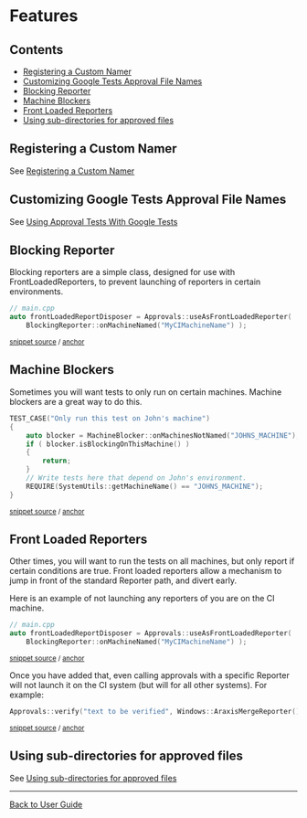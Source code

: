 <!--
GENERATED FILE - DO NOT EDIT
This file was generated by [MarkdownSnippets](https://github.com/SimonCropp/MarkdownSnippets).
Source File: /doc/mdsource/Features.source.md
To change this file edit the source file and then execute ./run_markdown_templates.sh.
-->

<a id="top"></a>

# Features



<!-- toc -->
## Contents

  * [Registering a Custom Namer](#registering-a-custom-namer)
  * [Customizing Google Tests Approval File Names](#customizing-google-tests-approval-file-names)
  * [Blocking Reporter](#blocking-reporter)
  * [Machine Blockers](#machine-blockers)
  * [Front Loaded Reporters](#front-loaded-reporters)
  * [Using sub-directories for approved files](#using-sub-directories-for-approved-files)
<!-- endtoc -->


## Registering a Custom Namer

See [Registering a Custom Namer](/doc/Namers.md#registering-a-custom-namer)

## Customizing Google Tests Approval File Names

See [Using Approval Tests With Google Tests](/doc/UsingGoogleTests.md#customizing-google-tests-approval-file-names)

## Blocking Reporter

Blocking reporters are a simple class, designed for use with FrontLoadedReporters, to prevent launching of reporters in certain environments.

<!-- snippet: do_not_report_on_ci -->
<a id='snippet-do_not_report_on_ci'/></a>
```cpp
// main.cpp
auto frontLoadedReportDisposer = Approvals::useAsFrontLoadedReporter(
    BlockingReporter::onMachineNamed("MyCIMachineName") );
```
<sup>[snippet source](/examples/googletest_existing_main/main.cpp#L19-L23) / [anchor](#snippet-do_not_report_on_ci)</sup>
<!-- endsnippet -->

## Machine Blockers

Sometimes you will want tests to only run on certain machines. Machine blockers are a great way to do this.

<!-- snippet: machine_specific_test_runner -->
<a id='snippet-machine_specific_test_runner'/></a>
```cpp
TEST_CASE("Only run this test on John's machine")
{
    auto blocker = MachineBlocker::onMachinesNotNamed("JOHNS_MACHINE");
    if ( blocker.isBlockingOnThisMachine() )
    {
        return;
    }
    // Write tests here that depend on John's environment.
    REQUIRE(SystemUtils::getMachineName() == "JOHNS_MACHINE");
}
```
<sup>[snippet source](/ApprovalTests_Catch2_Tests/utilities/MachineBlockerTests.cpp#L21-L32) / [anchor](#snippet-machine_specific_test_runner)</sup>
<!-- endsnippet -->

## Front Loaded Reporters

Other times, you will want to run the tests on all machines, but only report if certain conditions are true. Front loaded reporters allow a mechanism to jump in front of the standard Reporter path, and divert early.

Here is an example of not launching any reporters of you are on the CI machine.

<!-- snippet: do_not_report_on_ci -->
<a id='snippet-do_not_report_on_ci'/></a>
```cpp
// main.cpp
auto frontLoadedReportDisposer = Approvals::useAsFrontLoadedReporter(
    BlockingReporter::onMachineNamed("MyCIMachineName") );
```
<sup>[snippet source](/examples/googletest_existing_main/main.cpp#L19-L23) / [anchor](#snippet-do_not_report_on_ci)</sup>
<!-- endsnippet -->

Once you have added that, even calling approvals with a specific Reporter will not launch it on the CI system (but will for all other systems). For example:

<!-- snippet: basic_approval_with_reporter -->
<a id='snippet-basic_approval_with_reporter'/></a>
```cpp
Approvals::verify("text to be verified", Windows::AraxisMergeReporter());
```
<sup>[snippet source](/examples/googletest_existing_main/GoogleTestApprovalsTests.cpp#L11-L13) / [anchor](#snippet-basic_approval_with_reporter)</sup>
<!-- endsnippet -->

## Using sub-directories for approved files

See [Using sub-directories for approved files](/doc/Configuration.md#using-sub-directories-for-approved-files)


---

[Back to User Guide](/doc/README.md#top)
